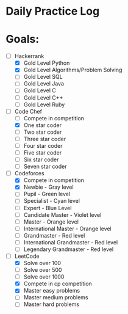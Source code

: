 # Daily Practice Log

# Goals:
- [ ] Hackerrank
  - [x] Gold Level Python
  - [x] Gold Level Algorithms/Problem Solving
  - [ ] Gold Level SQL
  - [ ] Gold Level Java
  - [ ] Gold Level C
  - [ ] Gold Level C++
  - [ ] Gold Level Ruby
- [ ] Code Chef
  - [ ] Compete in competition
  - [x] One star coder
  - [ ] Two star coder
  - [ ] Three star coder
  - [ ] Four star coder
  - [ ] Five star coder
  - [ ] Six star coder
  - [ ] Seven star coder
- [ ] Codeforces
  - [x] Compete in competition
  - [x] Newbie - Gray level
  - [ ] Pupil - Green level
  - [ ] Specialist - Cyan level
  - [ ] Expert - Blue Level
  - [ ] Candidate Master - Violet level
  - [ ] Master - Orange level
  - [ ] International Master - Orange level
  - [ ] Grandmaster - Red level
  - [ ] International Grandmaster - Red level
  - [ ] Legendary Grandmaster - Red level
- [ ] LeetCode
  - [x] Solve over 100
  - [ ] Solve over 500
  - [ ] Solve over 1000
  - [x] Compete in cp competition
  - [x] Master easy problems
  - [ ] Master medium problems
  - [ ] Master hard problems
